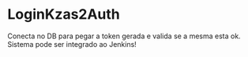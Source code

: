 # LoginKzas2Auth

Conecta no DB para pegar a token gerada e valida se a mesma esta ok.
Sistema pode ser integrado ao Jenkins!
